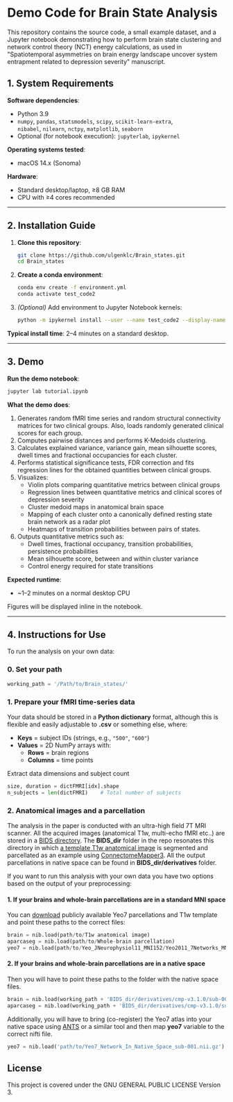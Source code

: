 # Demo Code for Brain State Analysis

This repository contains the source code, a small example dataset, and a Jupyter notebook demonstrating how to perform brain state clustering and network control theory (NCT) energy calculations, as used in "Spatiotemporal asymmetries on brain energy landscape uncover system entrapment related to depression severity" manuscript.

## 1. System Requirements

**Software dependencies**:
- Python 3.9  
- `numpy`, `pandas`, `statsmodels`, `scipy`, `scikit-learn-extra`,  
  `nibabel`, `nilearn`, `nctpy`, `matplotlib`, `seaborn`  
- Optional (for notebook execution): `jupyterlab`, `ipykernel`

**Operating systems tested**:
- macOS 14.x (Sonoma)  

**Hardware**:
- Standard desktop/laptop, ≥8 GB RAM  
- CPU with ≥4 cores recommended  

---

## 2. Installation Guide

1. **Clone this repository**:
   ```bash
   git clone https://github.com/ulgenklc/Brain_states.git
   cd Brain_states
   ```

2. **Create a conda environment**:
   ```bash
   conda env create -f environment.yml
   conda activate test_code2
   ```

3. *(Optional)* Add environment to Jupyter Notebook kernels:
   ```bash
   python -m ipykernel install --user --name test_code2 --display-name BrainStates
   ```

**Typical install time**: 2–4 minutes on a standard desktop.

---

## 3. Demo

**Run the demo notebook**:
```bash
jupyter lab tutorial.ipynb
```

**What the demo does**:
1. Generates random fMRI time series and random structural connectivity matrices for two clinical groups. Also, loads randomly generated clinical scores for each group. 
2. Computes pairwise distances and performs K-Medoids clustering.
3. Calculates explained variance, variance gain, mean silhouette scores, dwell times and fractional occupancies for each cluster.
4. Performs statistical significance tests, FDR correction and fits regression lines for the obtained quantities between clinical groups.
5. Visualizes:
   - Violin plots comparing quantitative metrics between clinical groups
   - Regression lines between quantitative metrics and clinical scores of depression severity
   - Cluster medoid maps in anatomical brain space
   - Mapping of each cluster onto a canonically defined resting state brain network as a radar plot
   - Heatmaps of transition probabilities between pairs of states.
6. Outputs quantitative metrics such as:
   - Dwell times, fractional occupancy, transition probabilities, persistence probabilities
   - Mean silhouette score, between and within cluster variance
   - Control energy required for state transitions

**Expected runtime**:
- ~1–2 minutes on a normal desktop CPU


Figures will be displayed inline in the notebook.

---

## 4. Instructions for Use

To run the analysis on your own data:

### 0. Set your path
```python
working_path = '/Path/to/Brain_states/'
```

### 1. Prepare your fMRI time-series data

Your data should be stored in a **Python dictionary** format, although this is flexible and easily adjustable to **.csv** or something else, where:

- **Keys** = subject IDs (strings, e.g., `"500"`, `"600"`)
- **Values** = 2D NumPy arrays with:
  - **Rows** = brain regions
  - **Columns** = time points

Extract data dimensions and subject count

```python
size, duration = dictFMRI[idx].shape
n_subjects = len(dictFMRI)    # Total number of subjects
```
### 2. Anatomical images and a parcellation
The analysis in the paper is conducted with an ultra-high field 7T MRI scanner. All the acquired images (anatomical T1w, multi-echo fMRI etc..) are stored in a [BIDS directory](https://bids.neuroimaging.io/index.html). The **BIDS_dir** folder in the repo resonates this directory in which [a template T1w anatomical image](https://surfer.nmr.mgh.harvard.edu/fswiki/CorticalParcellation_Yeo2011) is segmented and parcellated as an example using [ConnectomeMapper3](https://connectome-mapper-3.readthedocs.io/en/latest/). All the output parcellations in native space can be found in **BIDS_dir/derivatives** folder.

If you want to run this analysis with your own data you have two options based on the output of your preprocessing:

#### 1. If your brains and whole-brain parcellations are in a standard MNI space
You can [download](https://surfer.nmr.mgh.harvard.edu/fswiki/CorticalParcellation_Yeo2011) publicly available Yeo7 parcellations and T1w template and point these paths to the correct files:
``` python
brain = nib.load(path/to/T1w anatomical image)
aparcaseg = nib.load(path/to/Whole-brain parcellation)
yeo7 = nib.load(path/to/Yeo_JNeurophysiol11_MNI152/Yeo2011_7Networks_MNI152_FreeSurferConformed1mm.nii.gz)
```
#### 2. If your brains and whole-brain parcellations are in a native space
Then you will have to point these paths to the folder with the native space files. 
``` python
brain = nib.load(working_path + 'BIDS_dir/derivatives/cmp-v3.1.0/sub-001/ses-1/anat/sub-001_ses-1_desc-cmp_T1w.nii.gz') #T1w anatomical image
aparcaseg = nib.load(working_path + 'BIDS_dir/derivatives/cmp-v3.1.0/sub-001/ses-1/anat/sub-001_ses-1_atlas-L2018_res-scale1_dseg.nii.gz') # Whole-brain parcellation
```

Additionally, you will have to bring (co-register) the Yeo7 atlas into your native space using [ANTS](https://github.com/ANTsX/ANTs) or a similar tool and then map **yeo7** variable to the correct nifti file.
``` python
yeo7 = nib.load('path/to/Yeo7_Network_In_Native_Space_sub-001.nii.gz')
```

## License
 This project is covered under the GNU GENERAL PUBLIC LICENSE Version 3.

